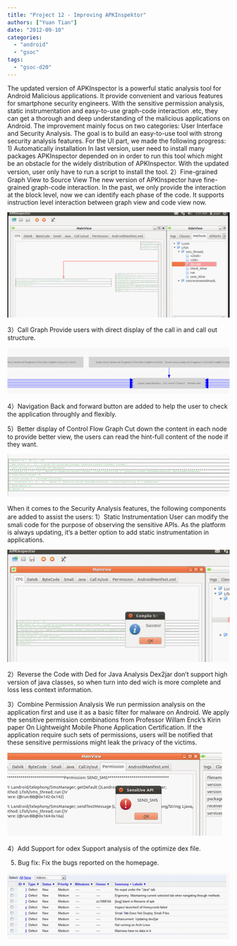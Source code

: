 ```yaml
---
title: "Project 12 - Improving APKInspektor"
authors: ["Yuan Tian"]
date: "2012-09-10"
categories: 
  - "android"
  - "gsoc"
tags: 
  - "gsoc-d20"
---
```


The updated version of APKInspector is a powerful static analysis tool for Android Malicious applications. It provide convenient and various features for smartphone security engineers. With the sensitive permission analysis, static instrumentation and easy-to-use graph-code interaction .etc, they can get a thorough and deep understanding of the malicious applications on Android. The improvement mainly focus on two categories: User Interface and Security Analysis. The goal is to build an easy-to-use tool with strong security analysis features. For the UI part, we made the following progress: 1) Automatically installation In last version, user need to install many packages APKInspector depended on in order to run this tool which might be an obstacle for the widely distribution of APKInspector. With the updated version, user only have to run a script to install the tool. 2）Fine-grained Graph View to Source View The new version of APKInspector have fine-grained graph-code interaction. In the past, we only provide the interaction at the block level, now we can identify each phase of the code. It supports instruction level interaction between graph view and code view now.

![](images/drupal_image_949.png)

3）Call Graph Provide users with direct display of the call in and call out structure.

![](images/drupal_image_951.png)

4）Navigation Back and forward button are added to help the user to check the application throughly and flexibly.

5）Better display of Control Flow Graph Cut down the content in each node to provide better view, the users can read the hint-full content of the node if they want.

![](images/drupal_image_952.png)

When it comes to the Security Analysis features, the following components are added to assist the users: 1）Static Instrumentation User can modify the smali code for the purpose of observing the sensitive APIs. As the platform is always updating, it’s a better option to add static instrumentation in applications.

![](images/drupal_image_953.png)

2）Reverse the Code with Ded for Java Analysis Dex2jar don’t support high version of java classes, so when turn into ded wich is more complete and loss less context information.

3）Combine Permission Analysis We run permission analysis on the application first and use it as a basic filter for malware on Android. We apply the sensitive permission combinations from Professor Willam Enck’s Kirin paper On Lightweight Mobile Phone Application Certification. If the application require such sets of permissions, users will be notified that these sensitive permissions might leak the privacy of the victims.

![](images/drupal_image_954.png)

4）Add Support for odex Support analysis of the optimize dex file.

5) Bug fix: Fix the bugs reported on the homepage.

![](images/drupal_image_955.png)
